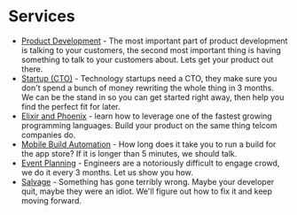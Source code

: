 # Services

* [Product Development](services/products.md) - The most important part of product development is talking to your customers, the second most important thing is having something to talk to your customers about. Lets get your product out there.
* [Startup (CTO)](services/consulting.md) - Technology startups need a CTO, they make sure you don't spend a bunch of money rewriting the whole thing in 3 months. We can be the stand in so you can get started right away, then help you find the perfect fit for later.
* [Elixir and Phoenix](services/elixir.md) - learn how to leverage one of the fastest growing programming languages. Build your product on the same thing telcom companies do. 
* [Mobile Build Automation](services/fastlane.md) - How long does it take you to run a build for the app store? If it is longer than 5 minutes, we should talk.
* [Event Planning](services/event-planning.md) - Engineers are a notoriously difficult to engage crowd, we do it every 3 months. Let us show you how.
* [Salvage](services/salvage.md) - Something has gone terribly wrong. Maybe your developer quit, maybe they were an idiot. We'll figure out how to fix it and keep moving forward.


